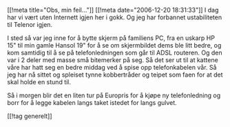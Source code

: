 [[!meta  title="Obs, min feil..."]]
[[!meta  date="2006-12-20 18:31:33"]]
I dag har vi vært uten Internett igjen her i gokk. Og jeg har forbannet ustabiliteten til Telenor igjen.

I sted så var jeg inne for å bytte skjerm på familiens PC, fra en uskarp HP 15" til min gamle Hansol 19" for å se om skjermbildet dems ble litt bedre, og kom samtidig til å se på telefonledningen som går til ADSL routeren. Og den var i 2 deler med masse små bitemerker på seg. Så det ser ut til at kattene våre har hatt seg en bedre middag ved å spise opp telefonkabelen vår. Så jeg har nå sittet og spleiset tynne kobbertråder og teipet som faen for at det skal holde en stund til.

Så i morgen blir det en liten tur på Europris for å kjøpe ny telefonledning og borr for å legge kabelen langs taket istedet for langs gulvet.

[[!tag  generelt]]
